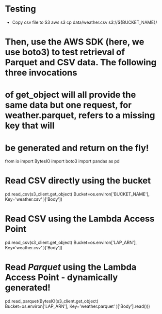 

# Testing #
- Copy csv file to S3
  aws s3 cp data/weather.csv s3://${BUCKET_NAME}/
# Then, use the AWS SDK (here, we use boto3) to test retrieval of Parquet and CSV data. The following three invocations 
# of get_object will all provide the same data but one request, for weather.parquet, refers to a missing key that will 
# be generated and return on the fly!

from io import BytesIO
import boto3
import pandas as pd

# Read CSV directly using the bucket
pd.read_csv(s3_client.get_object(
    Bucket=os.environ['BUCKET_NAME'],
    Key='weather.csv'
)['Body'])

# Read CSV using the Lambda Access Point
pd.read_csv(s3_client.get_object(
    Bucket=os.environ['LAP_ARN'],
    Key='weather.csv'
)['Body'])

# Read *Parquet* using the Lambda Access Point - dynamically generated!
pd.read_parquet(BytesIO(s3_client.get_object(
    Bucket=os.environ['LAP_ARN'],
    Key='weather.parquet'
)['Body'].read()))